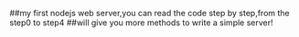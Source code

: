 ##my first nodejs web server,you can read the code step by step,from the step0 to step4
##will give you more methods to write a simple server! 
